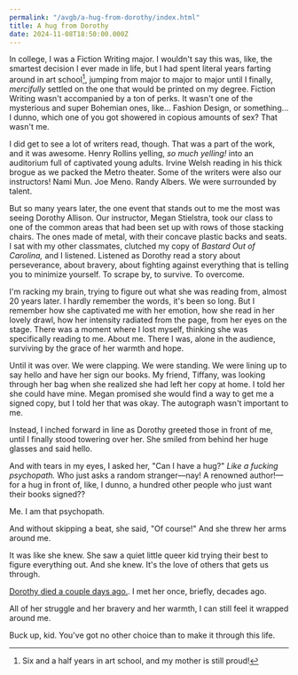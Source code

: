 ```yaml
---
permalink: "/avgb/a-hug-from-dorothy/index.html"
title: A hug from Dorothy
date: 2024-11-08T18:50:00.000Z
---
```


In college, I was a Fiction Writing major. I wouldn't say this was, like, the smartest decision I ever made in life, but I had spent literal years farting around in art school[^1], jumping from major to major to major until I finally, *mercifully* settled on the one that would be printed on my degree. Fiction Writing wasn't accompanied by a ton of perks. It wasn't one of the mysterious and super Bohemian ones, like... Fashion Design, or something... I dunno, which one of you got showered in copious amounts of sex? That wasn't me.

I did get to see a lot of writers read, though. That was a part of the work, and it was awesome. Henry Rollins yelling, *so much yelling!* into an auditorium full of captivated young adults. Irvine Welsh reading in his thick brogue as we packed the Metro theater. Some of the writers were also our instructors! Nami Mun. Joe Meno. Randy Albers. We were surrounded by talent.

But so many years later, the one event that stands out to me the most was seeing Dorothy Allison. Our instructor, Megan Stielstra, took our class to one of the common areas that had been set up with rows of those stacking chairs. The ones made of metal, with their concave plastic backs and seats. I sat with my other classmates, clutched my copy of *Bastard Out of Carolina,* and I listened. Listened as Dorothy read a story about perseverance, about bravery, about fighting against everything that is telling you to minimize yourself. To scrape by, to survive. To overcome.

I'm racking my brain, trying to figure out what she was reading from, almost 20 years later. I hardly remember the words, it's been so long. But I remember how she captivated me with her emotion, how she read in her lovely drawl, how her intensity radiated from the page, from her eyes on the stage. There was a moment where I lost myself, thinking she was specifically reading to me. About me. There I was, alone in the audience, surviving by the grace of her warmth and hope.

Until it was over. We were clapping. We were standing. We were lining up to say hello and have her sign our books. My friend, Tiffany, was looking through her bag when she realized she had left her copy at home. I told her she could have mine. Megan promised she would find a way to get me a signed copy, but I told her that was okay. The autograph wasn't important to me.

Instead, I inched forward in line as Dorothy greeted those in front of me, until I finally stood towering over her. She smiled from behind her huge glasses and said hello. 

And with tears in my eyes, I asked her, "Can I have a hug?" *Like a fucking psychopath.* Who just asks a random stranger—nay! A renowned author!—for a hug in front of, like, I dunno, a hundred other people who just want their books signed??

Me. I am that psychopath.

And without skipping a beat, she said, "Of course!" And she threw her arms around me.

It was like she knew. She saw a quiet little queer kid trying their best to figure everything out. And she knew. It's the love of others that gets us through.

[Dorothy died a couple days ago.](https://mailchi.mp/sinisterwisdom/dorothyallison?e=907ddb10c6). I met her once, briefly, decades ago. 

All of her struggle and her bravery and her warmth, I can still feel it wrapped around me.

Buck up, kid. You've got no other choice than to make it through this life.

[^1]: Six and a half years in art school, and my mother is still proud!